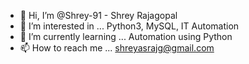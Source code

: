 - 👋 Hi, I’m @Shrey-91 - Shrey Rajagopal
- 👀 I’m interested in ... Python3, MySQL, IT Automation
- 🌱 I’m currently learning ... Automation using Python
- 📫 How to reach me ... shreyasrajg@gmail.com

<!---
Shrey-91/Shrey-91 is a ✨ special ✨ repository because its `README.md` (this file) appears on your GitHub profile.
You can click the Preview link to take a look at your changes.
--->
